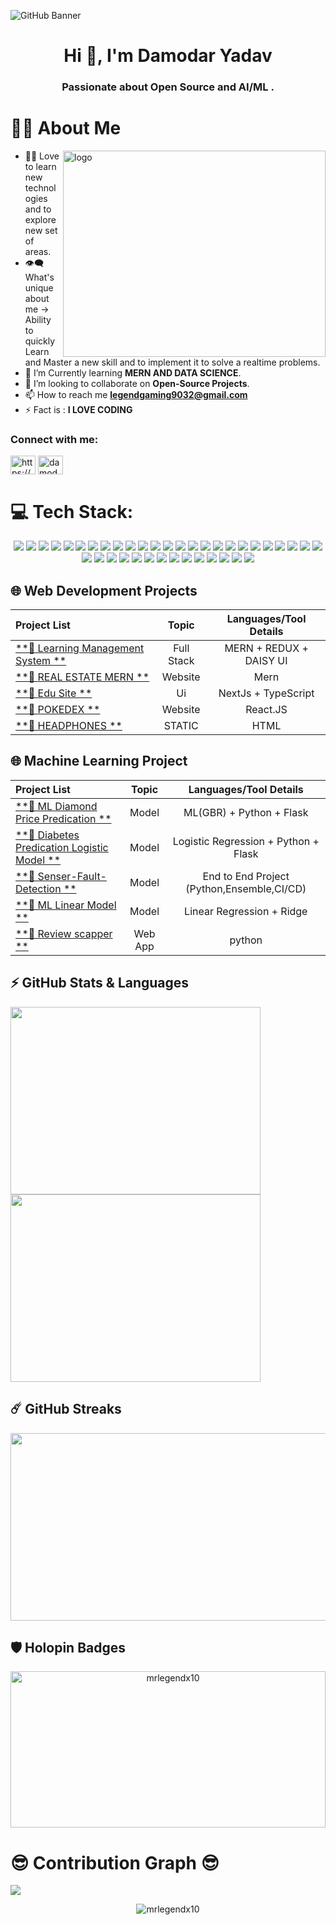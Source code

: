 ![GitHub Banner](https://github.com/Alkaison/Alkaison/assets/98116504/e5a4cb56-1eb4-4a36-8f5b-cefffdfbd074)
<h1 align="center">Hi 👋, I'm Damodar Yadav</h1>
<h3 align="center">Passionate about Open Source and AI/ML .</h3>

 # 🙋‍♂️ About Me
<div><img align="right" src="https://stats.quine.sh/daemonX10/github?theme=dark" title="Quine Stats Card" alt="logo" height="330" width="420"></div>

- 👨‍💻 Love to learn new technologies and to explore new set of areas.
- 👁‍🗨 What's unique about me → Ability to quickly Learn and Master
  a new skill and to implement it to solve a realtime problems.
- 📘 I’m Currently learning **MERN AND DATA SCIENCE**.
- 👯 I’m looking to collaborate on **Open-Source Projects**.
- 📫 How to reach me **legendgaming9032@gmail.com**
- ⚡ Fact is : **I LOVE CODING**


<h3 align="left">Connect with me:</h3>
<p align="left">
<a href="https://linkedin.com/in/https://www.linkedin.com/in/damodar-yadav-690425177" target="blank"><img align="center" src="https://raw.githubusercontent.com/rahuldkjain/github-profile-readme-generator/master/src/images/icons/Social/linked-in-alt.svg" alt="https://www.linkedin.com/in/damodar-yadav-690425177" height="30" width="40" /></a>
<a href="https://www.codechef.com/users/damodarryadav" target="blank"><img align="center" src="https://cdn.jsdelivr.net/npm/simple-icons@3.1.0/icons/codechef.svg" alt="damodarryadav" height="30" width="40" /></a>
</p>


# 💻 Tech Stack:
<p align="center">
  <img src="https://img.shields.io/badge/c++-%2300599C.svg?style=for-the-badge&logo=c%2B%2B&logoColor=white" />
  <img src="https://img.shields.io/badge/markdown-%23000000.svg?style=for-the-badge&logo=markdown&logoColor=white" />
  <img src="https://img.shields.io/badge/javascript-%23F0DB4F.svg?style=for-the-badge&logo=Javascript&logoColor=white" />
  <img src="https://img.shields.io/badge/typescript-%23007ACC.svg?style=for-the-badge&logo=typescript&logoColor=white" />
  <img src="https://img.shields.io/badge/css3-%231572B6.svg?style=for-the-badge&logo=css3&logoColor=white" />
  <img src="https://img.shields.io/badge/tailwindcss-%2338B2AC.svg?style=for-the-badge&logo=tailwind-css&logoColor=white" />
  <img src="https://img.shields.io/badge/react-%2320232a.svg?style=for-the-badge&logo=react&logoColor=%2361DAFB" />
  <img src="https://img.shields.io/badge/Context--Api-000000?style=for-the-badge&logo=react" />
  <img src="https://img.shields.io/badge/daisyui-5A0EF8?style=for-the-badge&logo=daisyui&logoColor=white" />
  <img src="https://img.shields.io/badge/redux-%23593d88.svg?style=for-the-badge&logo=redux&logoColor=white" />
  <img src="https://img.shields.io/badge/JWT-black?style=for-the-badge&logo=JSON%20web%20tokens" />
  <img src="https://img.shields.io/badge/express.js-%23404d59.svg?style=for-the-badge&logo=express&logoColor=%2361DAFB" />
  <img src="https://img.shields.io/badge/node.js-6DA55F?style=for-the-badge&logo=node.js&logoColor=white" />
  <img src="https://img.shields.io/badge/NODEMON-%23323330.svg?style=for-the-badge&logo=nodemon&logoColor=%BBDEAD" />
  <img src="https://img.shields.io/badge/Next-black?style=for-the-badge&logo=next.js&logoColor=white" />
  <img src="https://img.shields.io/badge/mysql-%23d9ead3.svg?style=for-the-badge&logo=mysql&logoColor=blue" />
  <img src="https://img.shields.io/badge/MongoDB-%234ea94b.svg?style=for-the-badge&logo=mongodb&logoColor=white" />
  <img src="https://img.shields.io/badge/Postman-FF6C37?style=for-the-badge&logo=postman&logoColor=white" />
  <img src="https://img.shields.io/badge/vercel-%23000000.svg?style=for-the-badge&logo=vercel&logoColor=white" />
  <img src="https://img.shields.io/badge/Render-%46E3B7.svg?style=for-the-badge&logo=render&logoColor=white" />
  <img src="https://img.shields.io/badge/github%20pages-121013?style=for-the-badge&logo=github&logoColor=white" />
  <img src="https://img.shields.io/badge/github%20actions-%232671E5.svg?style=for-the-badge&logo=githubactions&logoColor=white" />
  <img src="https://img.shields.io/badge/github-%23121011.svg?style=for-the-badge&logo=github&logoColor=white" />
  <img src="https://img.shields.io/badge/Socket.io-black?style=for-the-badge&logo=socket.io&badgeColor=010101" />
<!--   <img src="https://img.shields.io/badge/docker-%230db7ed.svg?style=for-the-badge&logo=docker&logoColor=white" />
  <img src="https://img.shields.io/badge/kubernetes-%23326ce5.svg?style=for-the-badge&logo=kubernetes&logoColor=white" /> -->
<!--   <img src="https://img.shields.io/badge/AWS-%23FF9900.svg?style=for-the-badge&logo=amazon-aws&logoColor=white" /> -->
  <img src="https://img.shields.io/badge/python-3670A0?style=for-the-badge&logo=python&logoColor=ffdd54" />
  <img src="https://img.shields.io/badge/flask-%23000.svg?style=for-the-badge&logo=flask&logoColor=white" />
  <img src="https://img.shields.io/badge/numpy-%23013243.svg?style=for-the-badge&logo=numpy&logoColor=white" />
<!--   <img src="https://img.shields.io/badge/SciPy-%230C55A5.svg?style=for-the-badge&logo=scipy&logoColor=%white" /> -->
  <img src="https://img.shields.io/badge/pandas-%23150458.svg?style=for-the-badge&logo=pandas&logoColor=white" />
  <img src="https://img.shields.io/badge/Matplotlib-%23ffffff.svg?style=for-the-badge&logo=Matplotlib&logoColor=black" />
  <img src="https://img.shields.io/badge/Seaborn-%23ffffff.svg?style=for-the-badge&logo=Seaborn&logoColor=black" />
  <img src="https://img.shields.io/badge/Plotly-%233F4F75.svg?style=for-the-badge&logo=plotly&logoColor=white" />
  <img src="https://img.shields.io/badge/scikit--learn-%23F7931E.svg?style=for-the-badge&logo=scikit-learn&logoColor=white" />
  <img src="https://img.shields.io/badge/Keras-%23D00000.svg?style=for-the-badge&logo=Keras&logoColor=white" />
  <img src="https://img.shields.io/badge/TensorFlow-%23FF6F00.svg?style=for-the-badge&logo=TensorFlow&logoColor=white" />
  <img src="https://img.shields.io/badge/PyTorch-%23EE4C2C.svg?style=for-the-badge&logo=PyTorch&logoColor=white" />
  <img src="https://img.shields.io/badge/opencv-%23white.svg?style=for-the-badge&logo=opencv&logoColor=white" />
  <img src="https://img.shields.io/badge/mlflow-%23d9ead3.svg?style=for-the-badge&logo=numpy&logoColor=blue" />
<!--   <img src="https://img.shields.io/badge/cassandra-%231287B1.svg?style=for-the-badge&logo=apache-cassandra&logoColor=white" /> -->
  <img src="https://img.shields.io/badge/Anaconda-%2344A833.svg?style=for-the-badge&logo=anaconda&logoColor=white" />
<!--   <img src="https://img.shields.io/badge/power_bi-F2C811?style=for-the-badge&logo=powerbi&logoColor=black" /> -->
  <img src="https://img.shields.io/badge/cisco-%23049fd9.svg?style=for-the-badge&logo=cisco&logoColor=black" />
<!--   <img src="https://img.shields.io/badge/-Arduino-00979D?style=for-the-badge&logo=Arduino&logoColor=white" /> -->
</p>




## 🌐 Web Development Projects 

| Project List | Topic | Languages/Tool Details |
| :--- | :---: | :---: |
| [**🔗 Learning Management System **](https://learning-management-system-self-mu.vercel.app/) | Full Stack | MERN + REDUX + DAISY UI |
| [**🔗 REAL ESTATE MERN **](https://project-mern-deploy-silk.vercel.app/) | Website | Mern |
| [**🔗 Edu Site **](https://next-js-coral-three-67.vercel.app/) | Ui | NextJs + TypeScript |
| [**🔗 POKEDEX **](https://pokedex-pearl-six.vercel.app/) | Website | React.JS  |
| [**🔗 HEADPHONES **](https://pw-skill-assignment.vercel.app/) | STATIC | HTML |

## 🌐 Machine Learning Project 

| Project List | Topic | Languages/Tool Details |
| :--- | :---: | :---: |
| [**🔗 ML Diamond Price Predication **](https://diamond-price-predication-model.onrender.com/) | Model | ML(GBR) + Python + Flask |
| [**🔗 Diabetes Predication Logistic Model **](https://diabetes-predication-model-logistic-reg.onrender.com) | Model | Logistic Regression + Python + Flask|
| [**🔗 Senser-Fault-Detection **](https://github.com/daemonX10/Senser-Fault-Detection) | Model | End to End Project (Python,Ensemble,CI/CD) |
| [**🔗 ML Linear Model **](https://linear-ml-model-algerian-forest-1.onrender.com/) | Model | Linear Regression + Ridge |
| [**🔗 Review scapper **](https://github.com/daemonX10/review-scrapper-aws-main) | Web App | python |



## ⚡ GitHub Stats & Languages

  <a href="https://github.com/anuraghazra/github-readme-stats" title="GitHub Stats Card">
  	<img height="300px" width="400" src="https://github-readme-stats.vercel.app/api?username=daemonX10&show_icons=true&theme=react&show=reviews">
  </a>
  <a href="https://github.com/anuraghazra/github-readme-stats" title="GitHub Top Languages Card">
   	<img height="300px" width="400" src="https://github-readme-stats.vercel.app/api/top-langs/?username=daemonX10&layout=compact&theme=react&langs_count=10&hide=html,css,scss,ruby,shell&card_width=400">
  </a>

## ☄️ GitHub Streaks

  <a href="https://github.com/DenverCoder1/github-readme-streak-stats" title="GitHub Streak Stats">
  	<img height="300px" width="550" src="https://streak-stats.demolab.com?user=daemonX10&theme=tokyonight&border_radius=8&date_format=j%20M%5B%20Y%5D&card_width=550)](https://git.io/streak-stats">
  </a>

## 🛡️ Holopin Badges
<p align="center"> <img src="https://holopin.me/mrlegendx10" alt="mrlegendx10" width="100%" height="250" /> </p>

#  😎 Contribution Graph 😎

![](https://github-readme-activity-graph.vercel.app/graph?username=daemonX10&bg_color=101820&color=89ABE3&line=FEE715&point=FFFFFF&hide_border=true)

<p align="center"> <img src="https://komarev.com/ghpvc/?username=mrlegendx10&label=Profile%20views&color=0e75b6&style=flat" alt="mrlegendx10" /> </p>
